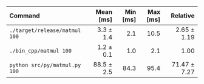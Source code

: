 | Command | Mean [ms] | Min [ms] | Max [ms] | Relative |
|:---|---:|---:|---:|---:|
| `./target/release/matmul 100` | 3.3 ± 1.4 | 2.1 | 10.5 | 2.65 ± 1.19 |
| `./bin_cpp/matmul 100` | 1.2 ± 0.1 | 1.0 | 2.1 | 1.00 |
| `python src/py/matmul.py 100` | 88.5 ± 2.5 | 84.3 | 95.4 | 71.47 ± 7.27 |
